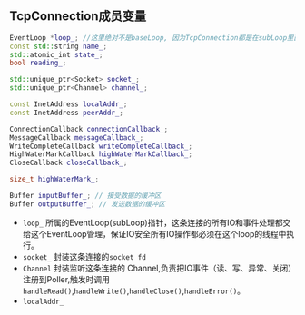 
## TcpConnection成员变量
```c++
EventLoop *loop_; //这里绝对不是baseLoop, 因为TcpConnection都是在subLoop里面管理的
const std::string name_;
std::atomic_int state_;
bool reading_;

std::unique_ptr<Socket> socket_;
std::unique_ptr<Channel> channel_;

const InetAddress localAddr_;
const InetAddress peerAddr_;

ConnectionCallback connectionCallback_;
MessageCallback messageCallback_;
WriteCompleteCallback writeCompleteCallback_;
HighWaterMarkCallback highWaterMarkCallback_;
CloseCallback closeCallback_;

size_t highWaterMark_;

Buffer inputBuffer_; // 接受数据的缓冲区
Buffer outputBuffer_; // 发送数据的缓冲区
```

- `loop_` 所属的EventLoop(subLoop)指针，这条连接的所有IO和事件处理都交给这个EventLoop管理，保证IO安全所有IO操作都必须在这个loop的线程中执行。
- `socket_` 封装这条连接的`socket fd`
- `Channel` 封装监听这条连接的 Channel,负责把IO事件（读、写、异常、关闭）注册到Poller,触发时调用`handleRead()`,`handleWrite()`,`handleClose()`,`handleError()`。
- `localAddr_`